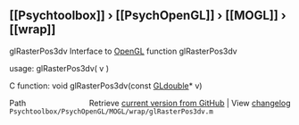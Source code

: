 ## [[Psychtoolbox]] &#8250; [[PsychOpenGL]] &#8250; [[MOGL]] &#8250; [[wrap]]

glRasterPos3dv  Interface to [OpenGL](OpenGL) function glRasterPos3dv  
  
usage:  glRasterPos3dv( v )  
  
C function:  void glRasterPos3dv(const [GLdouble](GLdouble)\* v)  




<div class="code_header" style="text-align:right;">
  <span style="float:left;">Path&nbsp;&nbsp;</span> <span class="counter">Retrieve <a href=
  "https://raw.github.com/Psychtoolbox-3/Psychtoolbox-3/beta/Psychtoolbox/PsychOpenGL/MOGL/wrap/glRasterPos3dv.m">current version from GitHub</a> | View <a href=
  "https://github.com/Psychtoolbox-3/Psychtoolbox-3/commits/beta/Psychtoolbox/PsychOpenGL/MOGL/wrap/glRasterPos3dv.m">changelog</a></span>
</div>
<div class="code">
  <code>Psychtoolbox/PsychOpenGL/MOGL/wrap/glRasterPos3dv.m</code>
</div>

